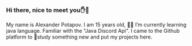 ### Hi there, nice to meet you✋👋

My name is Alexander Potapov. I am 15 years old, 👨‍💻 I’m currently learning java language. Familiar with the "Java Discord Api". I came to the Github platform to 🧠study something new and put my projects here.


